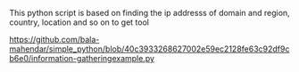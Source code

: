 This python script is based on finding the ip addresss of domain and region, country, location and so on
to get tool

https://github.com/bala-mahendar/simple_python/blob/40c3933268627002e59ec2128fe63c92df9cb6e0/information-gatheringexample.py

